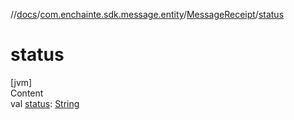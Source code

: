 //[docs](../../index.md)/[com.enchainte.sdk.message.entity](../index.md)/[MessageReceipt](index.md)/[status](status.md)



# status  
[jvm]  
Content  
val [status](status.md): [String](https://kotlinlang.org/api/latest/jvm/stdlib/kotlin/-string/index.html)  



